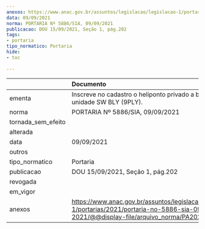 ```yaml
---
anexos: https://www.anac.gov.br/assuntos/legislacao/legislacao-1/portarias/2021/portaria-no-5886-sia-09-09-2021/@@display-file/arquivo_norma/PA2021-5886.pdf
data: 09/09/2021
norma: PORTARIA Nº 5886/SIA, 09/09/2021
publicacao: DOU 15/09/2021, Seção 1, pág.202
tags:
- portaria
tipo_normatico: Portaria
hide: 
- toc 
 
---
```


|                    | Documento                                                                                                                                            |
|:-------------------|:-----------------------------------------------------------------------------------------------------------------------------------------------------|
| ementa             | Inscreve no cadastro o heliponto privado a bordo da unidade SW BLY (9PLY).                                                                           |
| norma              | PORTARIA Nº 5886/SIA, 09/09/2021                                                                                                                     |
| tornada_sem_efeito |                                                                                                                                                      |
| alterada           |                                                                                                                                                      |
| data               | 09/09/2021                                                                                                                                           |
| outros             |                                                                                                                                                      |
| tipo_normatico     | Portaria                                                                                                                                             |
| publicacao         | DOU 15/09/2021, Seção 1, pág.202                                                                                                                     |
| revogada           |                                                                                                                                                      |
| em_vigor           |                                                                                                                                                      |
| anexos             | https://www.anac.gov.br/assuntos/legislacao/legislacao-1/portarias/2021/portaria-no-5886-sia-09-09-2021/@@display-file/arquivo_norma/PA2021-5886.pdf |